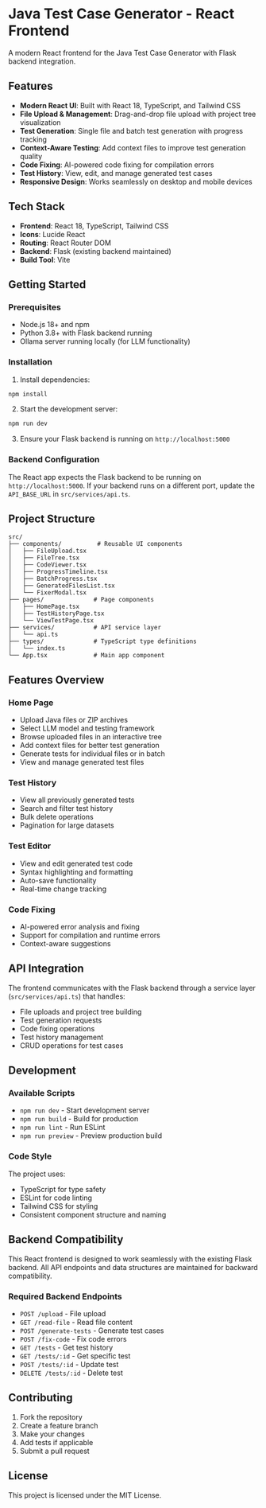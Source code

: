 # Java Test Case Generator - React Frontend

A modern React frontend for the Java Test Case Generator with Flask backend integration.

## Features

- **Modern React UI**: Built with React 18, TypeScript, and Tailwind CSS
- **File Upload & Management**: Drag-and-drop file upload with project tree visualization
- **Test Generation**: Single file and batch test generation with progress tracking
- **Context-Aware Testing**: Add context files to improve test generation quality
- **Code Fixing**: AI-powered code fixing for compilation errors
- **Test History**: View, edit, and manage generated test cases
- **Responsive Design**: Works seamlessly on desktop and mobile devices

## Tech Stack

- **Frontend**: React 18, TypeScript, Tailwind CSS
- **Icons**: Lucide React
- **Routing**: React Router DOM
- **Backend**: Flask (existing backend maintained)
- **Build Tool**: Vite

## Getting Started

### Prerequisites

- Node.js 18+ and npm
- Python 3.8+ with Flask backend running
- Ollama server running locally (for LLM functionality)

### Installation

1. Install dependencies:
```bash
npm install
```

2. Start the development server:
```bash
npm run dev
```

3. Ensure your Flask backend is running on `http://localhost:5000`

### Backend Configuration

The React app expects the Flask backend to be running on `http://localhost:5000`. If your backend runs on a different port, update the `API_BASE_URL` in `src/services/api.ts`.

## Project Structure

```
src/
├── components/          # Reusable UI components
│   ├── FileUpload.tsx
│   ├── FileTree.tsx
│   ├── CodeViewer.tsx
│   ├── ProgressTimeline.tsx
│   ├── BatchProgress.tsx
│   ├── GeneratedFilesList.tsx
│   └── FixerModal.tsx
├── pages/              # Page components
│   ├── HomePage.tsx
│   ├── TestHistoryPage.tsx
│   └── ViewTestPage.tsx
├── services/           # API service layer
│   └── api.ts
├── types/              # TypeScript type definitions
│   └── index.ts
└── App.tsx             # Main app component
```

## Features Overview

### Home Page
- Upload Java files or ZIP archives
- Select LLM model and testing framework
- Browse uploaded files in an interactive tree
- Add context files for better test generation
- Generate tests for individual files or in batch
- View and manage generated test files

### Test History
- View all previously generated tests
- Search and filter test history
- Bulk delete operations
- Pagination for large datasets

### Test Editor
- View and edit generated test code
- Syntax highlighting and formatting
- Auto-save functionality
- Real-time change tracking

### Code Fixing
- AI-powered error analysis and fixing
- Support for compilation and runtime errors
- Context-aware suggestions

## API Integration

The frontend communicates with the Flask backend through a service layer (`src/services/api.ts`) that handles:

- File uploads and project tree building
- Test generation requests
- Code fixing operations
- Test history management
- CRUD operations for test cases

## Development

### Available Scripts

- `npm run dev` - Start development server
- `npm run build` - Build for production
- `npm run lint` - Run ESLint
- `npm run preview` - Preview production build

### Code Style

The project uses:
- TypeScript for type safety
- ESLint for code linting
- Tailwind CSS for styling
- Consistent component structure and naming

## Backend Compatibility

This React frontend is designed to work seamlessly with the existing Flask backend. All API endpoints and data structures are maintained for backward compatibility.

### Required Backend Endpoints

- `POST /upload` - File upload
- `GET /read-file` - Read file content
- `POST /generate-tests` - Generate test cases
- `POST /fix-code` - Fix code errors
- `GET /tests` - Get test history
- `GET /tests/:id` - Get specific test
- `POST /tests/:id` - Update test
- `DELETE /tests/:id` - Delete test

## Contributing

1. Fork the repository
2. Create a feature branch
3. Make your changes
4. Add tests if applicable
5. Submit a pull request

## License

This project is licensed under the MIT License.